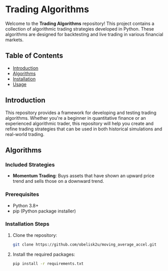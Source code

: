 # Trading Algorithms

Welcome to the **Trading Algorithms** repository! This project contains a collection of algorithmic trading strategies developed in Python. These algorithms are designed for backtesting and live trading in various financial markets.

## Table of Contents

- [Introduction](#introduction)
- [Algorithms](#algorithms)
- [Installation](#installation)
- [Usage](#usage)

## Introduction

This repository provides a framework for developing and testing trading algorithms. Whether you're a beginner in quantitative finance or an experienced algorithmic trader, this repository will help you create and refine trading strategies that can be used in both historical simulations and real-world trading.

## Algorithms

### Included Strategies
- **Momentum Trading**: Buys assets that have shown an upward price trend and sells those on a downward trend.

### Prerequisites

- Python 3.8+
- pip (Python package installer)

### Installation Steps

1. Clone the repository:
    ```bash
    git clone https://github.com/obelisk2u/moving_average_accel.git
    ```

2. Install the required packages:
    ```bash
    pip install -r requirements.txt
    ```